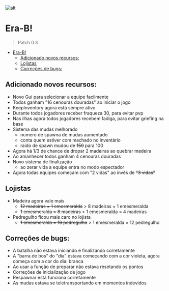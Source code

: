 ![alt](https://prntscr.com/snrp56)

# Era-B!
> Patch 0.3

- [Era-B!](#era-b)
  - [Adicionado novos recursos:](#adicionado-novos-recursos)
  - [Lojistas](#lojistas)
  - [Correções de bugs:](#corre%c3%a7%c3%b5es-de-bugs)

## Adicionado novos recursos:
- Novo Gui para selecionar a equipe facilmente
- Todos ganham "16 cenouras douradas" ao iniciar o jogo
- KeepInventory agora está sempre ativo
- Durante todos jogadores receber fraqueza 30, para evitar pvp
- Nas ilhas agora todos jogadores recebem fadiga, para evitar griefing na base
- Sistema das mudas melhorado
  - numero de spawna de mudas aumentado
  - conta quem estiver com machado no inventário
  - raido de spawn mudou de ~~150~~ para 100
- Agora há 1/3 de chance de dropar 2 madeiras ao quebrar madeira
- Ao amanhecer todos ganham 4 cenouras douradas
- Novo sistema de finalização
  - ao zerar vida a equipe entra no modo espectador
- Agora todas equipes começam com "2 vidas" ao invés de ~~"3 vidas"~~


## Lojistas
- Madeira agora vale mais
  - ~~12 madeiras = 1 emesmeralda~~ > 8 madeiras = 1 emesmeralda
  - ~~1 emesmeralda = 8 madeiras~~ > 1 emesmeralda = 4 madeiras
- Pedregulho ficou mais caro no lojista
  - ~~1 emesmeralda = 16 pedregulho~~ > 1 emesmeralda = 12 pedregulho

## Correções de bugs:
- A batalha não estava iniciando e finalizando corretamente
- A "barra de bos" do "dia" estava começando com a cor violeta, agora começa com a cor do dia: branca
- Ao usar a função de preparar não estava resetando os pontos
- Correções de inicialização de jogo
- Respawnar está funciona corretamente
- As mudas estava se teletransportando em momentos indevidos